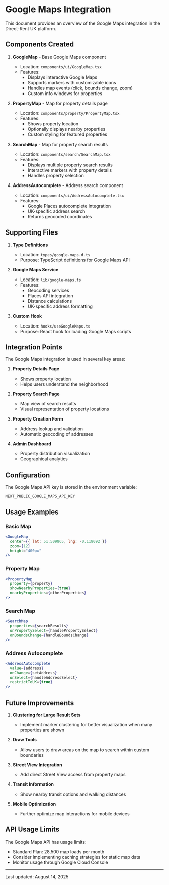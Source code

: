 # Google Maps Integration

This document provides an overview of the Google Maps integration in the Direct-Rent UK platform.

## Components Created

1. **GoogleMap** - Base Google Maps component
   - Location: `components/ui/GoogleMap.tsx`
   - Features: 
     - Displays interactive Google Maps
     - Supports markers with customizable icons
     - Handles map events (click, bounds change, zoom)
     - Custom info windows for properties
   
2. **PropertyMap** - Map for property details page
   - Location: `components/property/PropertyMap.tsx`
   - Features:
     - Shows property location
     - Optionally displays nearby properties
     - Custom styling for featured properties
   
3. **SearchMap** - Map for property search results
   - Location: `components/search/SearchMap.tsx`
   - Features:
     - Displays multiple property search results
     - Interactive markers with property details
     - Handles property selection

4. **AddressAutocomplete** - Address search component
   - Location: `components/ui/AddressAutocomplete.tsx`
   - Features:
     - Google Places autocomplete integration
     - UK-specific address search
     - Returns geocoded coordinates

## Supporting Files

1. **Type Definitions**
   - Location: `types/google-maps.d.ts`
   - Purpose: TypeScript definitions for Google Maps API

2. **Google Maps Service**
   - Location: `lib/google-maps.ts`
   - Features:
     - Geocoding services
     - Places API integration
     - Distance calculations
     - UK-specific address formatting

3. **Custom Hook**
   - Location: `hooks/useGoogleMaps.ts`
   - Purpose: React hook for loading Google Maps scripts

## Integration Points

The Google Maps integration is used in several key areas:

1. **Property Details Page**
   - Shows property location
   - Helps users understand the neighborhood

2. **Property Search Page**
   - Map view of search results
   - Visual representation of property locations

3. **Property Creation Form**
   - Address lookup and validation
   - Automatic geocoding of addresses

4. **Admin Dashboard**
   - Property distribution visualization
   - Geographical analytics

## Configuration

The Google Maps API key is stored in the environment variable:
```
NEXT_PUBLIC_GOOGLE_MAPS_API_KEY
```

## Usage Examples

### Basic Map
```jsx
<GoogleMap 
  center={{ lat: 51.509865, lng: -0.118092 }}
  zoom={12}
  height="400px"
/>
```

### Property Map
```jsx
<PropertyMap 
  property={property}
  showNearbyProperties={true}
  nearbyProperties={otherProperties}
/>
```

### Search Map
```jsx
<SearchMap
  properties={searchResults}
  onPropertySelect={handlePropertySelect}
  onBoundsChange={handleBoundsChange}
/>
```

### Address Autocomplete
```jsx
<AddressAutocomplete
  value={address}
  onChange={setAddress}
  onSelect={handleAddressSelect}
  restrictToUK={true}
/>
```

## Future Improvements

1. **Clustering for Large Result Sets**
   - Implement marker clustering for better visualization when many properties are shown

2. **Draw Tools**
   - Allow users to draw areas on the map to search within custom boundaries

3. **Street View Integration**
   - Add direct Street View access from property maps

4. **Transit Information**
   - Show nearby transit options and walking distances

5. **Mobile Optimization**
   - Further optimize map interactions for mobile devices

## API Usage Limits

The Google Maps API has usage limits:
- Standard Plan: 28,500 map loads per month
- Consider implementing caching strategies for static map data
- Monitor usage through Google Cloud Console

---

Last updated: August 14, 2025
